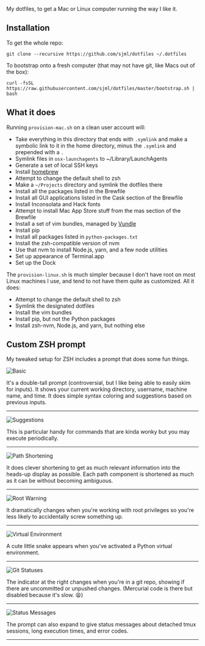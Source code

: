 My dotfiles, to get a Mac or Linux computer running the way I like it. 

## Installation
To get the whole repo: 
```shell-script
git clone --recursive https://github.com/sjml/dotfiles ~/.dotfiles
```

To bootstrap onto a fresh computer (that may not have git, like Macs out of the box): 
```shell-script
curl -fsSL https://raw.githubusercontent.com/sjml/dotfiles/master/bootstrap.sh | bash
```

## What it does
Running `provision-mac.sh` on a clean user account will:
  * Take everything in this directory that ends with `.symlink` and make a
    symbolic link to it in the home directory, minus the `.symlink` and
    prepended with a `.`
  * Symlink files in `osx-launchagents` to ~/Library/LaunchAgents
  * Generate a set of local SSH keys
  * Install [homebrew](http://brew.sh)
  * Attempt to change the default shell to zsh
  * Make a `~/Projects` directory and symlink the dotfiles there
  * Install all the packages listed in the Brewfile
  * Install all GUI applications listed in the Cask section of the Brewfile
  * Install Inconsolata and Hack fonts
  * Attempt to install Mac App Store stuff from the mas section of the Brewfile
  * Install a set of vim bundles, managed by [Vundle](https://github.com/VundleVim/Vundle.vim)
  * Install pip
  * Install all packages listed in `python-packages.txt`
  * Install the zsh-compatible version of nvm
  * Use that nvm to install Node.js, yarn, and a few node utilities
  * Set up appearance of Terminal.app
  * Set up the Dock

The `provision-linux.sh` is much simpler because I don't have root on most Linux
machines I use, and tend to not have them quite as customized. All it does:
  * Attempt to change the default shell to zsh
  * Symlink the designated dotfiles
  * Install the vim bundles
  * Install pip, but not the Python packages
  * Install zsh-nvm, Node.js, and yarn, but nothing else


## Custom ZSH prompt

My tweaked setup for ZSH includes a prompt that does some fun things. 

![Basic](http://shaneliesegang.com/prompt-shots/suggestions.png)

It's a double-tall prompt (controversial, but I like being able to easily skim for inputs). It shows your current working directory, username, machine name, and time. It does simple syntax coloring and suggestions based on previous inputs. 
***
![Suggestions](http://shaneliesegang.com/prompt-shots/brew-cleanup.png) 

This is particular handy for commands that are kinda wonky but you may execute periodically. 
***
![Path Shortening](http://shaneliesegang.com/prompt-shots/path-shortening.png)

It does clever shortening to get as much relevant information into the heads-up display as possible. Each path component is shortened as much as it can be without becoming ambiguous.
***
![Root Warning](http://shaneliesegang.com/prompt-shots/root-prompt.png)

It dramatically changes when you're working with root privileges so you're less likely to accidentally screw something up. 
***
![Virtual Environment](http://shaneliesegang.com/prompt-shots/virtualenv.png)

A cute little snake appears when you've activated a Python virtual environment. 
***
![Git Statuses](http://shaneliesegang.com/prompt-shots/git-statuses.png)

The indicator at the right changes when you're in a git repo, showing if there are uncommitted or unpushed changes. (Mercurial code is there but disabled because it's slow. 😫)
***
![Status Messages](http://shaneliesegang.com/prompt-shots/messages.png)

The prompt can also expand to give status messages about detached tmux sessions, long execution times, and error codes. 
***

